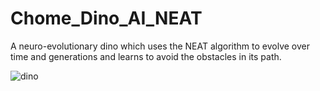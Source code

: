 # Chome_Dino_AI_NEAT
 A neuro-evolutionary dino which uses the NEAT algorithm to evolve over time and generations and learns to avoid the obstacles in its path.
 
 ![dino](https://user-images.githubusercontent.com/52795266/124878543-d773da00-dfe9-11eb-8b93-588fbb6b349c.png)

 
